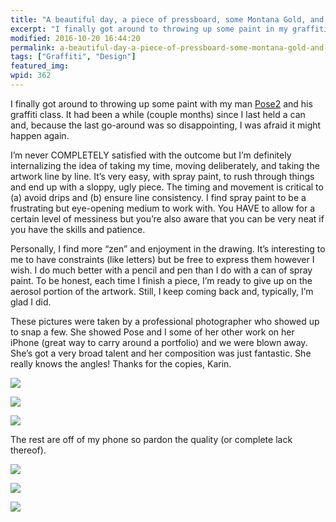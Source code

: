 ```yaml
---
title: "A beautiful day, a piece of pressboard, some Montana Gold, and an illustration"
excerpt: "I finally got around to throwing up some paint in my graffiti class. It had been a while since I last held a can and, because the last go-around was so disappointing, I was afraid it might happen again."
modified: 2016-10-20 16:44:20
permalink: a-beautiful-day-a-piece-of-pressboard-some-montana-gold-and-an-illustration/index.html
tags: ["Graffiti", "Design"]
featured_img:
wpid: 362
---
```



I finally got around to throwing up some paint with my man [Pose2](http://posetwo.com/igetaround) and his graffiti class. It had been a while (couple months) since I last held a can and, because the last go-around was so disappointing, I was afraid it might happen again.

I’m never COMPLETELY satisfied with the outcome but I’m definitely internalizing the idea of taking my time, moving deliberately, and taking the artwork line by line. It’s very easy, with spray paint, to rush through things and end up with a sloppy, ugly piece. The timing and movement is critical to (a) avoid drips and (b) ensure line consistency. I find spray paint to be a frustrating but eye-opening medium to work with. You HAVE to allow for a certain level of messiness but you’re also aware that you can be very neat if you have the skills and patience.

Personally, I find more “zen” and enjoyment in the drawing. It’s interesting to me to have constraints (like letters) but be free to express them however I wish. I do much better with a pencil and pen than I do with a can of spray paint. To be honest, each time I finish a piece, I’m ready to give up on the aerosol portion of the artwork. Still, I keep coming back and, typically, I’m glad I did.

These pictures were taken by a professional photographer who showed up to snap a few. She showed Pose and I some of her other work on her iPhone (great way to carry around a portfolio) and we were blown away. She’s got a very broad talent and her composition was just fantastic. She really knows the angles! Thanks for the copies, Karin.

![](/_images/2008/10/2979173204_60226ab16a_o.jpg)

![](/_images/2008/10/2979173150_2c7ed29448_o.jpg)

![](/_images/2008/10/2978316165_d0e0def297_o.jpg)

The rest are off of my phone so pardon the quality (or complete lack thereof).

![](/_images/2008/10/2979219234_937b737ffe.jpg)

![](/_images/2008/10/2979219064_f2cb501ff2.jpg)

![](/_images/2008/10/2979218960_ccb8f68184.jpg)
